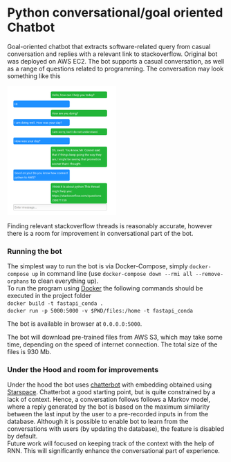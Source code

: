 # Python conversational/goal oriented Chatbot

Goal-oriented chatbot that extracts software-related query from casual conversation and replies with a relevant link to stackoverflow. Original bot was deployed on AWS EC2. The bot supports a casual conversation, as well as a range of questions related to programming. The conversation may look something like this

<p align="left">
<img width=50% src="supplementary/sample_chat_small.png" alt="Featuretools" />
</p>

Finding relevant stackoverflow threads is reasonably accurate, however there is a room for improvement in conversational part of the bot.

### Running the bot

The simplest way to run the bot is via Docker-Compose, simply `docker-compose up` in command line (use `docker-compose down --rmi all --remove-orphans` to clean everything up). <br>
To run the program using [Docker](https://www.docker.com/get-started) the following commands should be executed in the project folder<br>
`docker build -t fastapi_conda .`<br>
`docker run -p 5000:5000 -v $PWD/files:/home -t fastapi_conda`<br>

The bot is available in browser at `0.0.0.0:5000`.

The bot will download pre-trained files from AWS S3, which may take some time, depending on the speed of internet connection. The total size of the files is 930 Mb.

### Under the Hood and room for improvements

Under the hood the bot uses [chatterbot](https://chatterbot.readthedocs.io/en/stable/) with embedding obtained using [Starspace](https://github.com/facebookresearch/StarSpace). Chatterbot a good starting point, but is quite constrained by a lack of context. Hence, a conversation follows follows a Markov model, where a reply generated by the bot is based on the maximum similarity between the last input by the user to a pre-recorded inputs in from the database. Although it is possible to enable bot to learn from the conversations with users (by updating the database), the feature is disabled by default. <br>
Future work will focused on keeping track of the context with the help of RNN. This will significantly enhance the conversational part of experience. 
